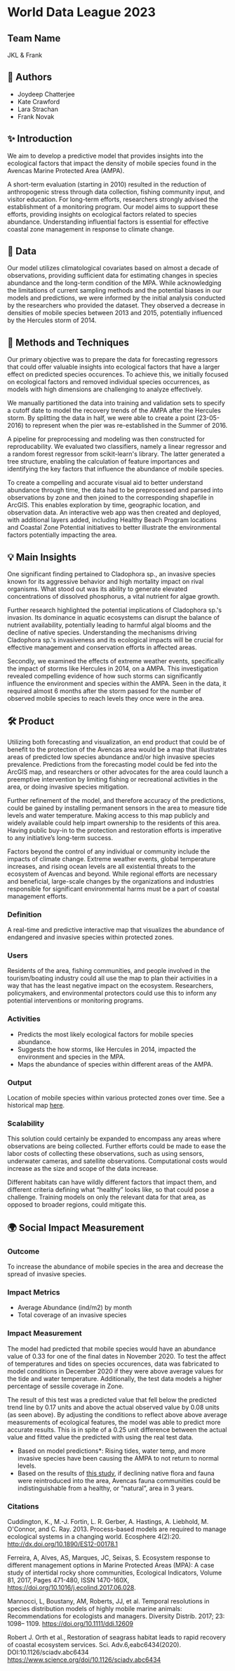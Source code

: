 ﻿# World Data League 2023

## Team Name

JKL & Frank

## 👥 Authors

* Joydeep Chatterjee
* Kate Crawford
* Lara Strachan
* Frank Novak

## ✨ Introduction 

We aim to develop a predictive model that provides insights into the ecological factors that impact the density of mobile species found in the Avencas Marine Protected Area (AMPA).

A short-term evaluation (starting in 2010) resulted in the reduction of anthropogenic stress through data collection, fishing community input, and visitor education. For long-term efforts, researchers strongly advised the establishment of a monitoring program. Our model aims to support these efforts, providing insights on ecological factors related to species abundance. Understanding influential factors is essential for effective coastal zone management in response to climate change.

## 🔢 Data 

Our model utilizes climatological covariates based on almost a decade of observations, providing sufficient data for estimating changes in species abundance and the long-term condition of the MPA.
While acknowledging the limitations of current sampling methods and the potential biases in our models and predictions, we were informed by the initial analysis conducted by the researchers who provided the dataset. They observed a decrease in densities of mobile species between 2013 and 2015, potentially influenced by the Hercules storm of 2014. 

## 🧮 Methods and Techniques 

Our primary objective was to prepare the data for forecasting regressors that could offer valuable insights into ecological factors that have a larger effect on predicted species occurences. To achieve this, we initially focused on ecological factors and removed individual species occurrences, as models with high dimensions are challenging to analyze effectively. 

We manually partitioned the data into training and validation sets to specify a cutoff date to model the recovery trends of the AMPA after the Hercules storm. By splitting the data in half, we were able to create a point (23-05-2016) to represent when the pier was re-established in the Summer of 2016.

A pipeline for preprocessing and modeling was then constructed for reproducability. We evaluated two classifiers, namely a linear regressor and a random forest regressor from scikit-learn's library. The latter generated a tree structure, enabling the calculation of feature importances and identifying the key factors that influence the abundance of mobile species.

To create a compelling and accurate visual aid to better understand abundance through time, the data had to be preprocessed and parsed into observations by zone and then joined to the corresponding shapefile in ArcGIS. This enables exploration by time, geographic location, and observation data. An interactive web app was then created and deployed, with additional layers added, including Healthy Beach Program locations and Coastal Zone Potential initiatives to better illustrate the environmental factors potentially impacting the area.


## 💡 Main Insights

One significant finding pertained to Cladophora sp., an invasive species known for its aggressive behavior and high mortality impact on rival organisms. What stood out was its ability to generate elevated concentrations of dissolved phosphorus, a vital nutrient for algae growth.

Further research highlighted the potential implications of Cladophora sp.'s invasion. Its dominance in aquatic ecosystems can disrupt the balance of nutrient availability, potentially leading to harmful algal blooms and the decline of native species. Understanding the mechanisms driving Cladophora sp.'s invasiveness and its ecological impacts will be crucial for effective management and conservation efforts in affected areas.

Secondly, we examined the effects of extreme weather events, specifically the impact of storms like Hercules in 2014, on a AMPA. This investigation revealed compelling evidence of how such storms can significantly influence the environment and species within the AMPA. Seen in the data, it required almost 6 months after the storm passed for the number of observed mobile species to reach levels they once were in the area.

## 🛠️ Product

Utilizing both forecasting and visualization, an end product that could be of benefit to the protection of the Avencas area would be a map that illustrates areas of predicted low species abundance and/or high invasive species prevalence. Predictions from the forecasting model could be fed into the ArcGIS map, and researchers or other advocates for the area could launch a preemptive intervention by limiting fishing or recreational activities in the area, or doing invasive species mitigation. 

Further refinement of the model, and therefore accuracy of the predictions, could be gained by installing permanent sensors in the area to measure tide levels and water temperature. Making access to this map publicly and widely available could help impart ownership to the residents of this area. Having public buy-in to the protection and restoration efforts is imperative to any initiative’s long-term success. 

Factors beyond the control of any individual or community include the impacts of climate change. Extreme weather events, global temperature increases, and rising ocean levels are all existential threats to the ecosystem of Avencas and beyond. While regional efforts are necessary and beneficial, large-scale changes by the organizations and industries responsible for significant environmental harms must be a part of coastal management efforts.

### Definition

A real-time and predictive interactive map that visualizes the abundance of endangered and invasive species within protected zones.

### Users

Residents of the area, fishing communities, and people involved in the tourism/boating industry could all use the map to plan their activities in a way that has the least negative impact on the ecosystem. Researchers, policymakers, and environmental protectors could use this to inform any potential interventions or monitoring programs.

### Activities

* Predicts the most likely ecological factors for mobile species abundance.
* Suggests the how storms, like Hercules in 2014, impacted the environment and species in the MPA.
* Maps the abundance of species within different areas of the AMPA.

### Output

Location of mobile species within various protected zones over time. See a historical map [here](https://lstrachan.maps.arcgis.com/apps/instant/slider/index.html?appid=5b02eae0a86f438783c6b082ab4a5209&locale=en-us). 

### Scalability

This solution could certainly be expanded to encompass any areas where observations are being collected. Further efforts could be made to ease the labor costs of collecting these observations, such as using sensors, underwater cameras, and satellite observations. Computational costs would increase as the size and scope of the data increase. 

Different habitats can have wildly different factors that impact them, and different criteria defining what “healthy” looks like, so that could pose a challenge. Training models on only the relevant data for that area, as opposed to broader regions, could mitigate this.

## 🌍 Social Impact Measurement

### Outcome

To increase the abundance of mobile species in the area and decrease the spread of invasive species.

### Impact Metrics

* Average Abundance (ind/m2) by month
* Total coverage of an invasive species 

### Impact Measurement

The model had predicted that mobile species would have an abundance value of 0.33 for one of the final dates in November 2020. To test the affect of temperatures and tides on species occurences, data was fabricated to model conditions in December 2020 if they were above average values for the tide and water temperature. Additionally, the test data models a higher percentage of sessile coverage in Zone. 

The result of this test was a predicted value that fell below the predicted trend line by 0.17 units and above the actual observed value by 0.08 units (as seen above). By adjusting the conditions to reflect above above average measurements of ecological features, the model was able to predict more accurate results. This is in spite of a 0.25 unit difference between the actual value and fitted value the predicted with using the real test data. 

* Based on model predictions*: Rising tides, water temp, and more invasive species have been causing the AMPA to not return to normal levels.
* Based on the results of [this study](https://www.science.org/doi/10.1126/sciadv.abc6434), if declining native flora and fauna were reintroduced into the area, Avencas fauna communities could be indistinguishable from a healthy, or “natural”, area in 3 years.


### Citations

Cuddington, K., M.-J. Fortin, L. R. Gerber, A. Hastings, A. Liebhold, M. O'Connor, and C. Ray. 2013. Process-based models are required to manage ecological systems in a changing world. Ecosphere 4(2):20. http://dx.doi.org/10.1890/ES12-00178.1

Ferreira, A, Alves, AS, Marques, JC, Seixas, S. Ecosystem response to different management options in Marine Protected Areas (MPA): A case study of intertidal rocky shore communities, Ecological Indicators, Volume 81, 2017, Pages 471-480, ISSN 1470-160X, https://doi.org/10.1016/j.ecolind.2017.06.028.

Mannocci, L, Boustany, AM, Roberts, JJ, et al. Temporal resolutions in species distribution models of highly mobile marine animals: Recommendations for ecologists and managers. Diversity Distrib. 2017; 23: 1098– 1109. https://doi.org/10.1111/ddi.12609

Robert J. Orth et al., Restoration of seagrass habitat leads to rapid recovery of coastal ecosystem services. Sci. Adv.6,eabc6434(2020). DOI:10.1126/sciadv.abc6434 https://www.science.org/doi/10.1126/sciadv.abc6434

